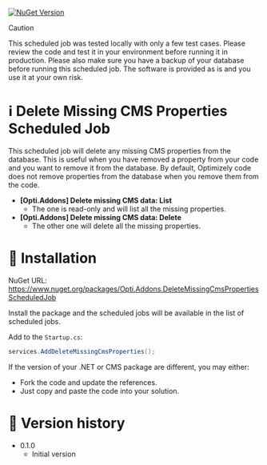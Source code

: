 [![NuGet Version](https://img.shields.io/nuget/v/Opti.Addons.DeleteMissingCmsPropertiesScheduledJob)](https://www.nuget.org/packages/Opti.Addons.DeleteMissingCmsPropertiesScheduledJob)

> [!CAUTION]
> This scheduled job was tested locally with only a few test cases. Please review the code and test it in your environment before running it in production. Please also make sure you have a backup of your database before running this scheduled job.
> The software is provided as is and you use it at your own risk.

# ℹ️ Delete Missing CMS Properties Scheduled Job

This scheduled job will delete any missing CMS properties from the database. This is useful when you have removed a property from your code and you want to remove it from the database. By default, Optimizely code does not remove properties from the database when you remove them from the code.

* **[Opti.Addons] Delete missing CMS data: List**
  * The one is read-only and will list all the missing properties.
* **[Opti.Addons] Delete missing CMS data: Delete**
  * The other one will delete all the missing properties.

# 🚀 Installation

NuGet URL: https://www.nuget.org/packages/Opti.Addons.DeleteMissingCmsPropertiesScheduledJob

Install the package and the scheduled jobs will be available in the list of scheduled jobs.

Add to the `Startup.cs`:

```csharp
services.AddDeleteMissingCmsProperties();
```

If the version of your .NET or CMS package are different, you may either:

* Fork the code and update the references.
* Just copy and paste the code into your solution.

# 📃 Version history

* 0.1.0
  * Initial version
